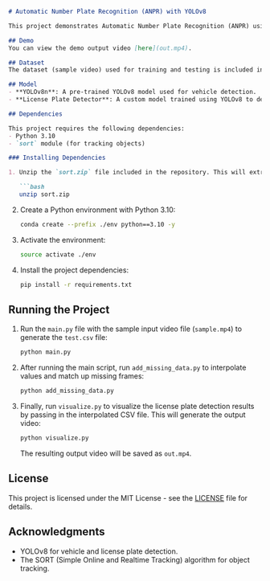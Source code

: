 ```markdown
# Automatic Number Plate Recognition (ANPR) with YOLOv8

This project demonstrates Automatic Number Plate Recognition (ANPR) using YOLOv8 for vehicle detection and license plate detection. It leverages a pre-trained YOLOv8 model (YOLOv8n) to detect vehicles and uses a licensed plate detector to detect license plates. The project also includes methods for handling missing frames in video data and visualizing the detection results.

## Demo
You can view the demo output video [here](out.mp4).

## Dataset
The dataset (sample video) used for training and testing is included in this repository as `sample.mp4`.

## Model
- **YOLOv8n**: A pre-trained YOLOv8 model used for vehicle detection.
- **License Plate Detector**: A custom model trained using YOLOv8 to detect license plates.

## Dependencies

This project requires the following dependencies:
- Python 3.10
- `sort` module (for tracking objects)

### Installing Dependencies

1. Unzip the `sort.zip` file included in the repository. This will extract the necessary `sort` module.

   ```bash
   unzip sort.zip
   ```

2. Create a Python environment with Python 3.10:

   ```bash
   conda create --prefix ./env python==3.10 -y
   ```

3. Activate the environment:

   ```bash
   source activate ./env
   ```

4. Install the project dependencies:

   ```bash
   pip install -r requirements.txt
   ```

## Running the Project

1. Run the `main.py` file with the sample input video file (`sample.mp4`) to generate the `test.csv` file:

   ```bash
   python main.py
   ```

2. After running the main script, run `add_missing_data.py` to interpolate values and match up missing frames:

   ```bash
   python add_missing_data.py
   ```

3. Finally, run `visualize.py` to visualize the license plate detection results by passing in the interpolated CSV file. This will generate the output video:

   ```bash
   python visualize.py
   ```

   The resulting output video will be saved as `out.mp4`.

## License
This project is licensed under the MIT License - see the [LICENSE](LICENSE) file for details.

## Acknowledgments
- YOLOv8 for vehicle and license plate detection.
- The SORT (Simple Online and Realtime Tracking) algorithm for object tracking.
```
